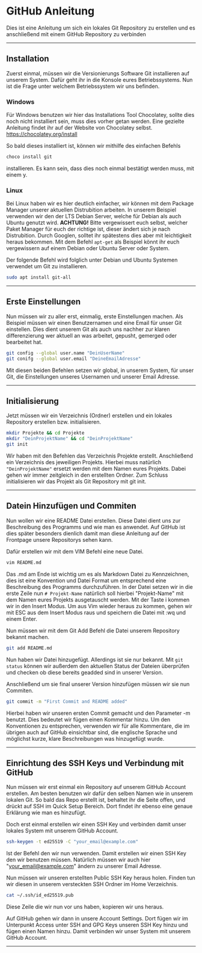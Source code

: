 # GitHub Anleitung
Dies ist eine Anleitung um sich ein lokales Git Repository zu erstellen und es anschließend mit einem GitHub Repository zu verbinden

_____

## Installation

Zuerst einmal, müssen wir die Versionierungs Software Git installieren auf unserem System. Dafür geht ihr in die Konsole eures Betriebssystems.
Nun ist die Frage unter welchem Betriebssystem wir uns befinden.


### Windows
Für Windows benutzen wir hier das Installations Tool Chocolatey, sollte dies noch nicht installiert sein, muss dies vorher getan werden. Eine gezielte Anleitung findet ihr auf der Website von Chocolatey selbst. 
https://chocolatey.org/install

So bald dieses installiert ist, können wir mithilfe des einfachen Befehls
```bash
choco install git
```
installieren. Es kann sein, dass dies noch einmal bestätigt werden muss, mit einem y.

### Linux
Bei Linux haben wir es hier deutlich einfacher, wir können mit dem Package Manager unserer aktuellen Distrubition arbeiten. In unserem Beispiel verwenden wir den der LTS Debian Server, welche für Debian als auch Ubuntu genutzt wird.
**ACHTUNG!** Bitte vergewissert euch selbst, welcher Paket Manager für euch der richtige ist, dieser ändert sich je nach Distrubition. Durch Googlen, solltet ihr spätestens dies aber mit leichtigkeit heraus bekommen. Mit dem Befehl `apt-get` als Beispiel könnt ihr euch vergewissern auf einem Debian oder Ubuntu Server oder System.

Der folgende Befehl wird folglich unter Debian und Ubuntu Systemen verwendet um Git zu installieren.
```bash
sudo apt install git-all
```
___

## Erste Einstellungen

Nun müssen wir zu aller erst, einmalig, erste Einstellungen machen. Als Beispiel müssen wir einen Benutzernamen und eine Email für unser Git einstellen. Dies dient unserem Git als auch uns nachher zur klaren differenzierung wer aktuell an was arbeitet, gepusht, gemerged oder bearbeitet hat.
```bash
git config --global user.name "DeinUserName"
git conifg --global user.email "DeineEmailAdresse"
```
Mit diesen beiden Befehlen setzen wir global, in unserem System, für unser Git, die Einstellungen unseres Usernamen und unserer Email Adresse.

___

## Initialisierung

Jetzt müssen wir ein Verzeichnis (Ordner) erstellen und ein lokales Repository erstellen bzw. initialisieren.
```bash
mkdir Projekte && cd Projekte
mkdir "DeinProjektName" && cd "DeinProjektName"
git init
```
Wir haben mit den Befehlen das Verzeichnis Projekte erstellt. Anschließend ein Verzeichnis des jeweiligen Projekts. Hierbei muss natürlich ```"DeinProjektName"``` ersetzt werden mit dem Namen eures Projekts. Dabei gehen wir immer zeitgleich in den erstellten Ordner.
Zum Schluss initialisieren wir das Projekt als Git Repository mit git init.
 
___

## Datein Hinzufügen und Commiten

Nun wollen wir eine README Datei erstellen. Diese Datei dient uns zur Beschreibung des Programms und wie man es anwendet. Auf GitHub ist dies später besonders dienlich damit man diese Anleitung auf der Frontpage unsere Repositorys sehen kann.

Dafür erstellen wir mit dem VIM Befehl eine neue Datei.
```bash
vim README.md
```
Das .md am Ende ist wichtig um es als Markdown Datei zu Kennzeichnen, dies ist eine Konvention und Datei Format um entsprechend eine Beschreibung des Programms durchzuführen.
In der Datei setzen wir in die erste Zeile nun ```# Projekt-Name``` natürlich soll hierbei "Projekt-Name" mit dem Namen eures Projekts ausgetauscht werden. Mit der Taste i kommen wir in den Insert Modus.
Um aus Vim wieder heraus zu kommen, gehen wir mit ESC aus dem Insert Modus raus und speichern die Datei mit :wq und einem Enter.

Nun müssen wir mit dem Git Add Befehl die Datei unserem Repository bekannt machen.
```bash
git add README.md
```
Nun haben wir Datei hinzugefügt. Allerdings ist sie nur bekannt. Mit ```git status``` können wir außerdem den aktuellen Status der Dateien überprüfen und checken ob diese bereits geadded sind in unserer Version.

Anschließend um sie final unserer Version hinzufügen müssen wir sie nun Commiten.
```bash
git commit -m "First Commit and README added"
```
Hierbei haben wir unseren ersten Commit gemacht und den Parameter -m benutzt. Dies bedeutet wir fügen einen Kommentar hinzu. Um den Konventionen zu entsprechen, verwenden wir für alle Kommentare, die im übrigen auch auf GitHub einsichtbar sind, die englische Sprache und möglichst kurze, klare Beschreibungen was hinzugefügt wurde.

___

## Einrichtung des SSH Keys und Verbindung mit GitHub

Nun müssen wir erst einmal ein Repository auf unserem GitHub Account erstellen. Am besten benutzen wir dafür den selben Namen wie in unserem lokalen Git.
So bald das Repo erstellt ist, behaltet ihr die Seite offen, und drückt auf SSH im Quick Setup Bereich. Dort findet ihr ebenso eine genaue Erklärung wie man es hinzufügt.

Doch erst einmal erstellen wir einen SSH Key und verbinden damit unser lokales System mit unserem GitHub Account.
```bash
ssh-keygen -t ed25519 -C "your_email@example.com"
```
Ist der Befehl den wir nun verwenden. Damit erstellen wir einen SSH Key den wir benutzen müssen. Natürlich müssen wir auch hier "your_email@example.com" ändern zu unserer Email Adresse.

Nun müssen wir unseren erstellten Public SSH Key heraus holen. Finden tun wir diesen in unserem versteckten SSH Ordner im Home Verzeichnis.
```bash
cat ~/.ssh/id_ed25519.pub
```
Diese Zeile die wir nun vor uns haben, kopieren wir uns heraus.

Auf GitHub gehen wir dann in unsere Account Settings. Dort fügen wir im Unterpunkt Access unter SSH and GPG Keys unseren SSH Key hinzu und fügen einen Namen hinzu. Damit verbinden wir unser System mit unserem GitHub Account.

___


